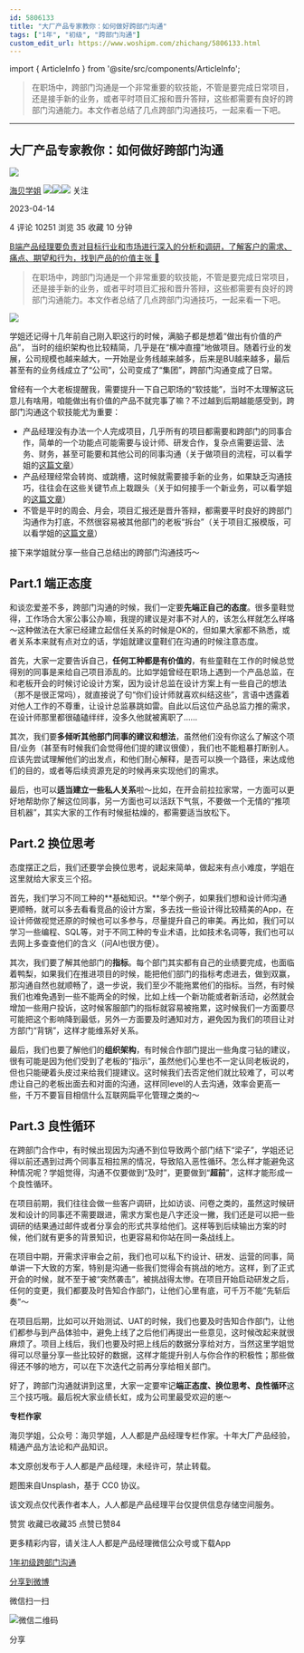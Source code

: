 ```yaml
---
id: 5806133
title: "大厂产品专家教你：如何做好跨部门沟通"
tags: ["1年", "初级", "跨部门沟通"]
custom_edit_url: https://www.woshipm.com/zhichang/5806133.html
---
```

import { ArticleInfo } from '@site/src/components/ArticleInfo';

<ArticleInfo
    author="海贝学姐"
    authorLink="https://www.woshipm.com/u/1211213"
    published="2023-04-14"
    views={10251}
    comments={4}
    collects={35}
/>

> 在职场中，跨部门沟通是一个非常重要的软技能，不管是要完成日常项目，还是接手新的业务，或者平时项目汇报和晋升答辩，这些都需要有良好的跨部门沟通能力。本文作者总结了几点跨部门沟通技巧，一起来看一下吧。

---

## 大厂产品专家教你：如何做好跨部门沟通

[![](https://image.woshipm.com/wp-files/2022/01/WIdCmArzqS12I05BOZ8f.jpeg!/both/72x72)](https://www.woshipm.com/u/1211213)

[海贝学姐](https://www.woshipm.com/u/1211213) ![](https://static.woshipm.com/tag/1121_1@2x.png)![](https://static.woshipm.com/tag/1301_1@2x.png)![](https://static.woshipm.com/tag/2103_1@2x.png) 关注

2023-04-14

4 评论 10251 浏览 35 收藏 10 分钟

[B端产品经理要负责对目标行业和市场进行深入的分析和调研，了解客户的需求、痛点、期望和行为，找到产品的价值主张 🔗](https://ke.qidianla.com/courses/bcpm)

> 在职场中，跨部门沟通是一个非常重要的软技能，不管是要完成日常项目，还是接手新的业务，或者平时项目汇报和晋升答辩，这些都需要有良好的跨部门沟通能力。本文作者总结了几点跨部门沟通技巧，一起来看一下吧。

![](https://image.woshipm.com/2023/04/14/c603d36a-daa1-11ed-9b82-00163e0b5ff3.png)

学姐还记得十几年前自己刚入职这行的时候，满脑子都是想着“做出有价值的产品”， 当时的组织架构也比较精简，几乎是在“横冲直撞”地做项目。随着行业的发展，公司规模也越来越大，一开始是业务线越来越多，后来是BU越来越多，最后甚至有的业务线成立了“公司”，公司变成了“集团”，跨部门沟通变成了日常。

曾经有一个大老板提醒我，需要提升一下自己职场的“软技能”，当时不太理解这玩意儿有啥用，咱能做出有价值的产品不就完事了嘛？不过越到后期越能感受到，跨部门沟通这个软技能尤为重要：

*   产品经理没有办法一个人完成项目，几乎所有的项目都需要和跨部门的同事合作，简单的一个功能点可能需要与设计师、研发合作，复杂点需要运营、法务、财务，甚至可能要和其他公司的同事沟通（关于做项目的流程，可以看学姐的[这篇文章](https://www.woshipm.com/zhichang/5285800.html)）
*   产品经理经常会转岗、或跳槽，这时候就需要接手新的业务，如果缺乏沟通技巧，往往会在这些关键节点上栽跟头（关于如何接手一个新业务，可以看学姐的[这篇文章](https://www.woshipm.com/pmd/5782755.html)）
*   不管是平时的周会、月会，项目汇报还是晋升答辩，都需要平时良好的跨部门沟通作为打底，不然很容易被其他部门的老板“拆台”（关于项目汇报模版，可以看学姐的[这篇文章](https://www.woshipm.com/zhichang/5416863.html)）

接下来学姐就分享一些自己总结出的跨部门沟通技巧～

## Part.1 端正态度

和谈恋爱差不多，跨部门沟通的时候，我们一定要**先端正自己的态度**。很多童鞋觉得，工作场合大家公事公办嘛，我提的建议是对事不对人的，该怎么样就怎么样咯～这种做法在大家已经建立起信任关系的时候是OK的，但如果大家都不熟悉，或者关系本来就有点对立的话，学姐就建议童鞋们在沟通的时候注意态度。

首先，大家一定要告诉自己，**任何工种都是有价值的**，有些童鞋在工作的时候总觉得别的同事是来给自己项目添乱的。比如学姐曾经在职场上遇到一个产品总监，在和老板开会的时候讨论设计方案，因为设计总监在设计方案上有一些自己的想法（那不是很正常吗），就直接说了句“你们设计师就喜欢纠结这些”，言语中透露着对他人工作的不尊重，让设计总监暴跳如雷。自此以后这位产品总监力推的需求，在设计师那里都很磕磕绊绊，没多久他就被离职了……

其次，我们要**多倾听其他部门同事的建议和想法**，虽然他们没有你这么了解这个项目/业务（甚至有时候我们会觉得他们提的建议很傻），我们也不能粗暴打断别人。应该先尝试理解他们的出发点，和他们耐心解释，是否可以换一个路径，来达成他们的目的，或者等后续资源充足的时候再来实现他们的需求。

最后，也可以**适当建立一些私人关系**啦～比如，在开会前拉拉家常，一方面可以更好地帮助你了解这位同事，另一方面也可以活跃下气氛，不要做一个无情的“推项目机器”，其实大家的工作有时候挺枯燥的，都需要适当放松下。

## Part.2 换位思考

态度摆正之后，我们还要学会换位思考，说起来简单，做起来有点小难度，学姐在这里就给大家支三个招。

首先，我们学习不同工种的**基础知识。**举个例子，如果我们想和设计师沟通更顺畅，就可以多去看看竞品的设计方案，多去找一些设计得比较精美的App，在设计师做视觉还原的时候也可以多参与，尽量提升自己的审美。再比如，我们可以学习一些编程、SQL等，对于不同工种的专业术语，比如技术名词等，我们也可以去网上多查查他们的含义（问AI也很方便）。

其次，我们要了解其他部门的**指标**。每个部门其实都有自己的业绩要完成，也面临着鸭梨，如果我们在推进项目的时候，能把他们部门的指标考虑进去，做到双赢，那沟通自然也就顺畅了，退一步说，我们至少不能拖累他们的指标。当然，有时候我们也难免遇到一些不能两全的时候，比如上线一个新功能或者新活动，必然就会增加一些用户投诉，这时候客服部门的指标就容易被拖累，这时候我们一方面要尽可能把这个影响降到最低，另外一方面要及时通知对方，避免因为我们的项目让对方部门“背锅”，这样才能维系好关系。

最后，我们也要了解他们的**组织架构**，有时候合作部门提出一些角度刁钻的建议，很有可能是因为他们受到了老板的“指示”，虽然他们心里也不一定认同老板说的，但也只能硬着头皮过来给我们提建议。这时候我们去否定他们就比较难了，可以考虑让自己的老板出面去和对面的沟通，这样同level的人去沟通，效率会更高一些，千万不要盲目相信什么互联网扁平化管理之类的～

## Part.3 良性循环

在跨部门合作中，有时候出现因为沟通不到位导致两个部门结下“梁子”，学姐还记得以前还遇到过两个同事互相拉黑的情况，导致陷入恶性循环。怎么样才能避免这种情况呢？学姐觉得，沟通不仅要做到“及时”，更要做到“**超前**”，这样才能形成一个良性循环。

在项目前期，我们往往会做一些客户调研，比如访谈、问卷之类的，虽然这时候研发和设计的同事还不需要跟进，需求方案也是八字还没一撇，我们还是可以把一些调研的结果通过邮件或者分享会的形式共享给他们。这样等到后续输出方案的时候，他们就有更多的背景知识，也更容易和你站在同一条战线上。

在项目中期，开需求评审会之前，我们也可以私下约设计、研发、运营的同事，简单讲一下大致的方案，特别是沟通一些我们觉得会有挑战的地方。这样，到了正式开会的时候，就不至于被“突然袭击”，被挑战得太惨。在项目开始启动研发之后，任何的变更，我们都要及时告知合作部门，让他们心里有底，可千万不能“先斩后奏”～

在项目后期，比如可以开始测试、UAT的时候，我们也要及时告知合作部门，让他们都参与到产品体验中，避免上线了之后他们再提出一些意见，这时候改起来就很麻烦了。项目上线后，我们也要及时把上线后的数据分享给对方，当然这里学姐觉得可以尽量分享一些比较好的数据，这样才能提升别人与你合作的积极性；那些做得还不够的地方，可以在下次迭代之前再分享给相关部门。

好了，跨部门沟通就讲到这里，大家一定要牢记**端正态度、换位思考、良性循环**这三个技巧哦。最后祝大家业绩长虹，成为公司里最受欢迎的崽～

**专栏作家**

海贝学姐，公众号：海贝学姐，人人都是产品经理专栏作家。十年大厂产品经验，精通产品方法论和产品知识。

本文原创发布于人人都是产品经理，未经许可，禁止转载。

题图来自Unsplash，基于 CC0 协议。

该文观点仅代表作者本人，人人都是产品经理平台仅提供信息存储空间服务。

赞赏 收藏已收藏35 点赞已赞84

更多精彩内容，请关注人人都是产品经理微信公众号或下载App

[1年](https://www.woshipm.com/tag/1%e5%b9%b4)[初级](https://www.woshipm.com/tag/%e5%88%9d%e7%ba%a7)[跨部门沟通](https://www.woshipm.com/tag/%e8%b7%a8%e9%83%a8%e9%97%a8%e6%b2%9f%e9%80%9a)

[分享到微博](https://service.weibo.com/share/share.php?appkey=2775287854&title=大厂产品专家教你：如何做好跨部门沟通&url=https://www.woshipm.com/zhichang/5806133.html&pic=https://image.woshipm.com/2023/04/14/c603d36a-daa1-11ed-9b82-00163e0b5ff3.png)

微信扫一扫

![微信二维码](https://api.pwmqr.com/qrcode/create/?url=https://www.woshipm.com/zhichang/5806133.html)

分享